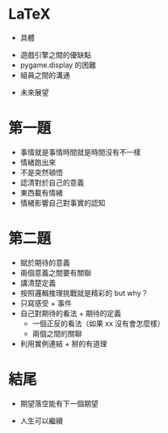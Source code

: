 # LaTeX
* 具體
 - 遊戲引擎之間的優缺點
 - pygame.display 的困難
 - 組員之間的溝通
* 未來展望

# 第一題
* 事情就是事情時間就是時間沒有不一樣
* 情緒跑出來
* 不是突然頓悟
* 認清對於自己的意義
* 東西載有情緒
* 情緒影響自己對事實的認知

# 第二題
* 賦於期待的意義
* 兩個意義之間要有關聯
* 講清楚定義
* 按照邏輯推理挑戰就是精彩的 but why？
* 只寫感受 + 事件
* 自己對期待的看法 + 期待的定義
	* 一個正反的看法（如果 xx 沒有會怎麼樣）
	* 兩個之間的關聯
* 利用實例連結 + 掰的有道理

# 結尾
* 期望落空能有下一個期望
 - 人生可以繼續
